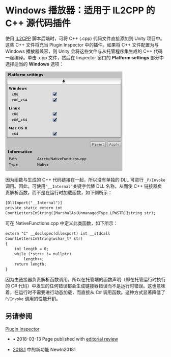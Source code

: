 # Windows 播放器：适用于 IL2CPP 的 C++ 源代码插件

使用 [IL2CPP](IL2CPP.html) 脚本后端时，可将 C++ (.cpp) 代码文件直接添加到 Unity 项目中。这些 C++ 文件将充当 Plugin Inspector 中的插件。如果将 C++ 文件配置为与 Windows 播放器兼容，则 Unity 会将这些文件与从托管程序集生成的 C++ 代码一起编译。单击 .cpp 文件，然后在 Inspector 窗口的 __Platform settings__ 部分中选择适当的 __Windows__ 选项：

![关于 C++ 文件的插件导入器设置](../uploads/Main/PlatformIL2CPPPlatformSettings.png)

因为函数与生成的 C++ 代码链接在一起，所以没有单独的 DLL 可进行 `_P/Invoke` 调用。因此，可使用`“__Internal”`关键字代替 DLL 名称，从而使 C++ 链接器负责解析函数，而不是在运行时加载函数，如下例所示：

```
[DllImport("__Internal")]
private static extern int
CountLettersInString([MarshalAs(UnmanagedType.LPWSTR)]string str);
```

可在 NativeFunctions.cpp 中定义此类函数，如下所示：

```
extern "C" __declspec(dllexport) int __stdcall CountLettersInString(wchar_t* str)
{
    int length = 0;
    while (*str++ != nullptr)
        length++;
    return length;
}
```

因为由链接器负责解析函数调用，所以在托管端的函数声明（即在托管运行时执行的 C# 代码）中发生的任何错误都会生成链接器错误而不是运行时错误。这也意味着，在运行时不需要进行动态加载，而直接从 C# 调用函数。这种方式显著降低了 `P/Invoke` 调用的性能开销。

## 另请参阅

[Plugin Inspector](PluginInspector.html)

* <span class="page-edit">• 2018-03-13  Page published with [editorial review](DocumentationEditorialReview.html)
</span><br/>

* <span class="page-history">[2018.1](https://docs.unity3d.com/2018.1/Documentation/Manual/30_search.html?q=newin20181) 中的新功能 <span class="search-words">NewIn20181</span></span>

